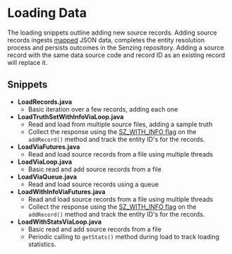# Loading Data

The loading snippets outline adding new source records. Adding source records ingests [mapped](https://senzing.zendesk.com/hc/en-us/articles/231925448-Generic-Entity-Specification-JSON-CSV-Mapping) JSON data, completes the entity resolution process and persists outcomes in the Senzing repository. Adding a source record with the same data source code and record ID as an existing record will replace it.

## Snippets

- **LoadRecords.java**
  - Basic iteration over a few records, adding each one
- **LoadTruthSetWithInfoViaLoop.java**
  - Read and load from multiple source files, adding a sample truth
  - Collect the response using the [SZ_WITH_INFO flag](../../../README.md#with-info) on the `addRecord()` method and track the entity ID's for the records.
- **LoadViaFutures.java**
  - Read and load source records from a file using multiple threads
- **LoadViaLoop.java**
  - Basic read and add source records from a file
- **LoadViaQueue.java**
  - Read and load source records using a queue
- **LoadWithInfoViaFutures.java**
  - Read and load source records from a file using multiple threads
  - Collect the response using the [SZ_WITH_INFO flag](../../../README.md#with-info) on the `addRecord()` method and track the entity ID's for the records.
- **LoadWithStatsViaLoop.java**
  - Basic read and add source records from a file
  - Periodic calling to `getStats()` method during load to track loading statistics.

